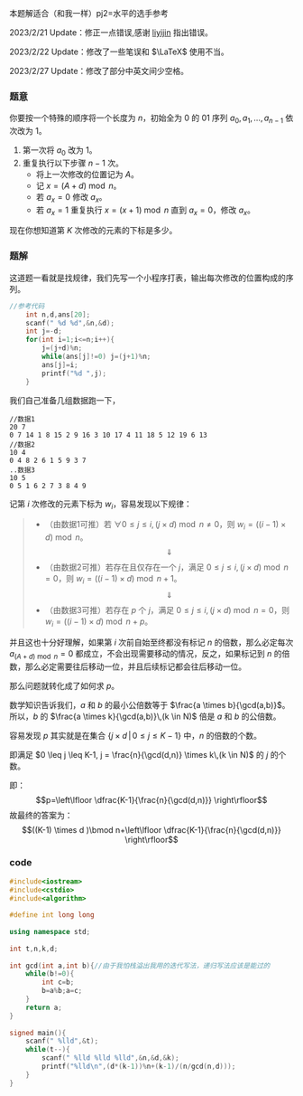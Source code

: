 本题解适合（和我一样）pj2=水平的选手参考

2023/2/21 Update：修正一点错误,感谢 [liyijin](https://www.luogu.com.cn/user/431349) 指出错误。

2023/2/22 Update：修改了一些笔误和 $\LaTeX$ 使用不当。

2023/2/27 Update：修改了部分中英文间少空格。
### 题意
你要按一个特殊的顺序将一个长度为 $n$，初始全为 $0$ 的 $01$ 序列 $a_0,a_1,\dots,a_{n-1}$ 依次改为 $1$。

1. 第一次将 $a_0$ 改为 $1$。
1. 重复执行以下步骤 $n-1$ 次。
	- 将上一次修改的位置记为 $A$。
	- 记 $x=(A+d) \bmod n$。
	- 若 $a_x=0$ 修改 $a_{x}$。
   - 若 $a_x=1$ 重复执行 $x=(x+1)\bmod n$ 直到 $a_x = 0$，修改 $a_x$。

现在你想知道第 $K$ 次修改的元素的下标是多少。
### 题解
这道题一看就是找规律，我们先写一个小程序打表，输出每次修改的位置构成的序列。
```cpp
//参考代码
	int n,d,ans[20];
	scanf(" %d %d",&n,&d);
	int j=-d;
	for(int i=1;i<=n;i++){
		j=(j+d)%n;
		while(ans[j]!=0) j=(j+1)%n;
		ans[j]=i;
		printf("%d ",j);
	}
```
我们自己准备几组数据跑一下，
```
//数据1
20 7
0 7 14 1 8 15 2 9 16 3 10 17 4 11 18 5 12 19 6 13
//数据2
10 4
0 4 8 2 6 1 5 9 3 7
..数据3
10 5
0 5 1 6 2 7 3 8 4 9
```
记第 $i$ 次修改的元素下标为 $w_i$，容易发现以下规律：
> - （由数据1可推）若 $\forall 0 \leq j \leq i ,(j \times d)\bmod n \ne 0$，则 $w_i = ((i-1) \times d )\bmod n$。
$$\Downarrow$$
> - （由数据2可推）若存在且仅存在一个 $j$，满足 $0 \leq j \leq i ,(j \times d)\bmod n = 0$，则 $w_i = ((i-1) \times d )\bmod n +1$。
$$\Downarrow$$
> - （由数据3可推）若存在 $p$ 个 $j$，满足 $0 \leq j \leq i ,(j \times d)\bmod n = 0$，则 $w_i = ((i-1) \times d )\bmod n + p$。

并且这也十分好理解，如果第 $i$ 次前自始至终都没有标记 $n$ 的倍数，那么必定每次 $a_{(A+d) \bmod n}=0$ 都成立，不会出现需要移动的情况，反之，如果标记到 $n$ 的倍数，那么必定需要往后移动一位，并且后续标记都会往后移动一位。

那么问题就转化成了如何求 $p$。

数学知识告诉我们，$a$ 和 $b$ 的最小公倍数等于 $\frac{a \times b}{\gcd(a,b)}$。所以，$b$ 的 $\frac{a \times k}{\gcd(a,b)}\,(k \in N)$ 倍是 $a$ 和 $b$ 的公倍数。

容易发现 $p$ 其实就是在集合 $\{j \times d \,|\, 0\leq j \leq K-1\}$ 中，$n$ 的倍数的个数。

即满足 $0 \leq j \leq K-1, j = \frac{n}{\gcd(d,n)} \times k\,(k \in N)$ 的 $j$ 的个数。

即：
$$p=\left\lfloor \dfrac{K-1}{\frac{n}{\gcd(d,n)}} \right\rfloor$$
故最终的答案为：
$$((K-1) \times d )\bmod n+\left\lfloor \dfrac{K-1}{\frac{n}{\gcd(d,n)}} \right\rfloor$$
### code
```cpp
#include<iostream>
#include<cstdio>
#include<algorithm>
 
#define int long long
 
using namespace std;
 
int t,n,k,d;
 
int gcd(int a,int b){//由于我怕栈溢出我用的迭代写法，递归写法应该是能过的
	while(b!=0){
		int c=b;
		b=a%b;a=c;
	}
	return a;
}
 
signed main(){
	scanf(" %lld",&t);
	while(t--){
		scanf(" %lld %lld %lld",&n,&d,&k);
		printf("%lld\n",(d*(k-1))%n+(k-1)/(n/gcd(n,d)));
	}
}
```